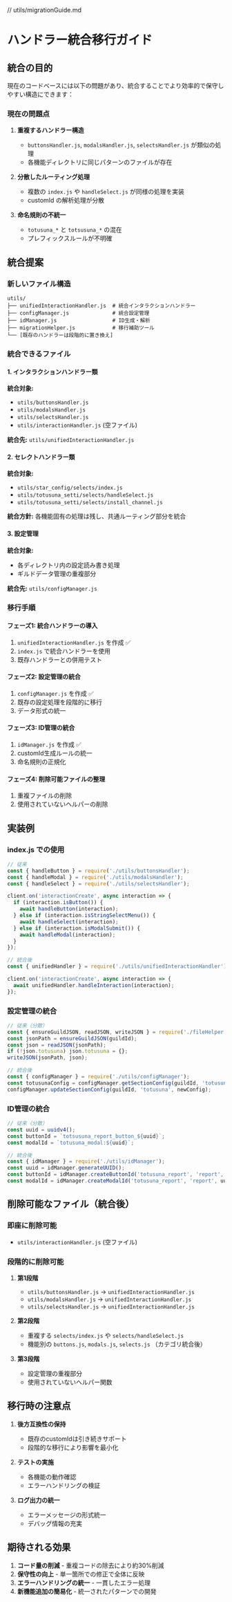 // utils/migrationGuide.md

# ハンドラー統合移行ガイド

## 統合の目的

現在のコードベースには以下の問題があり、統合することでより効率的で保守しやすい構造にできます：

### 現在の問題点

1. **重複するハンドラー構造**
   - `buttonsHandler.js`, `modalsHandler.js`, `selectsHandler.js` が類似の処理
   - 各機能ディレクトリに同じパターンのファイルが存在

2. **分散したルーティング処理**
   - 複数の `index.js` や `handleSelect.js` が同様の処理を実装
   - customId の解析処理が分散

3. **命名規則の不統一**
   - `totusuna_*` と `totsusuna_*` の混在
   - プレフィックスルールが不明確

## 統合提案

### 新しいファイル構造

```
utils/
├── unifiedInteractionHandler.js  # 統合インタラクションハンドラー
├── configManager.js              # 統合設定管理
├── idManager.js                  # ID生成・解析
├── migrationHelper.js            # 移行補助ツール
└── [既存のハンドラーは段階的に置き換え]
```

### 統合できるファイル

#### 1. インタラクションハンドラー類
**統合対象:**
- `utils/buttonsHandler.js`
- `utils/modalsHandler.js` 
- `utils/selectsHandler.js`
- `utils/interactionHandler.js` (空ファイル)

**統合先:** `utils/unifiedInteractionHandler.js`

#### 2. セレクトハンドラー類
**統合対象:**
- `utils/star_config/selects/index.js`
- `utils/totusuna_setti/selects/handleSelect.js`
- `utils/totusuna_setti/selects/install_channel.js`

**統合方針:** 各機能固有の処理は残し、共通ルーティング部分を統合

#### 3. 設定管理
**統合対象:**
- 各ディレクトリ内の設定読み書き処理
- ギルドデータ管理の重複部分

**統合先:** `utils/configManager.js`

### 移行手順

#### フェーズ1: 統合ハンドラーの導入
1. `unifiedInteractionHandler.js` を作成 ✅
2. `index.js` で統合ハンドラーを使用
3. 既存ハンドラーとの併用テスト

#### フェーズ2: 設定管理の統合
1. `configManager.js` を作成 ✅
2. 既存の設定処理を段階的に移行
3. データ形式の統一

#### フェーズ3: ID管理の統合
1. `idManager.js` を作成 ✅
2. customId生成ルールの統一
3. 命名規則の正規化

#### フェーズ4: 削除可能ファイルの整理
1. 重複ファイルの削除
2. 使用されていないヘルパーの削除

## 実装例

### index.js での使用

```javascript
// 従来
const { handleButton } = require('./utils/buttonsHandler');
const { handleModal } = require('./utils/modalsHandler');
const { handleSelect } = require('./utils/selectsHandler');

client.on('interactionCreate', async interaction => {
  if (interaction.isButton()) {
    await handleButton(interaction);
  } else if (interaction.isStringSelectMenu()) {
    await handleSelect(interaction);
  } else if (interaction.isModalSubmit()) {
    await handleModal(interaction);
  }
});

// 統合後
const { unifiedHandler } = require('./utils/unifiedInteractionHandler');

client.on('interactionCreate', async interaction => {
  await unifiedHandler.handleInteraction(interaction);
});
```

### 設定管理の統合

```javascript
// 従来（分散）
const { ensureGuildJSON, readJSON, writeJSON } = require('./fileHelper');
const jsonPath = ensureGuildJSON(guildId);
const json = readJSON(jsonPath);
if (!json.totusuna) json.totusuna = {};
writeJSON(jsonPath, json);

// 統合後
const { configManager } = require('./utils/configManager');
const totusunaConfig = configManager.getSectionConfig(guildId, 'totusuna');
configManager.updateSectionConfig(guildId, 'totusuna', newConfig);
```

### ID管理の統合

```javascript
// 従来（分散）
const uuid = uuidv4();
const buttonId = `totsusuna_report_button_${uuid}`;
const modalId = `totusuna_modal:${uuid}`;

// 統合後
const { idManager } = require('./utils/idManager');
const uuid = idManager.generateUUID();
const buttonId = idManager.createButtonId('totusuna_report', 'report', uuid);
const modalId = idManager.createModalId('totusuna_report', 'report', uuid);
```

## 削除可能なファイル（統合後）

### 即座に削除可能
- `utils/interactionHandler.js` (空ファイル)

### 段階的に削除可能
1. **第1段階**
   - `utils/buttonsHandler.js` → `unifiedInteractionHandler.js`
   - `utils/modalsHandler.js` → `unifiedInteractionHandler.js`
   - `utils/selectsHandler.js` → `unifiedInteractionHandler.js`

2. **第2段階**
   - 重複する `selects/index.js` や `selects/handleSelect.js`
   - 機能別の `buttons.js`, `modals.js`, `selects.js` （カテゴリ統合後）

3. **第3段階**
   - 設定管理の重複部分
   - 使用されていないヘルパー関数

## 移行時の注意点

1. **後方互換性の保持**
   - 既存のcustomIdは引き続きサポート
   - 段階的な移行により影響を最小化

2. **テストの実施**
   - 各機能の動作確認
   - エラーハンドリングの検証

3. **ログ出力の統一**
   - エラーメッセージの形式統一
   - デバッグ情報の充実

## 期待される効果

1. **コード量の削減** - 重複コードの除去により約30%削減
2. **保守性の向上** - 単一箇所での修正で全体に反映
3. **エラーハンドリングの統一** - 一貫したエラー処理
4. **新機能追加の簡易化** - 統一されたパターンでの開発
